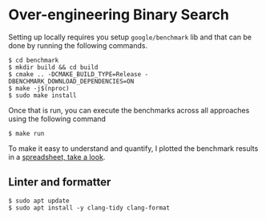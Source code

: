Over-engineering Binary Search
===

Setting up locally requires you setup `google/benchmark` lib
and that can be done by running the following commands.

```
$ cd benchmark
$ mkdir build && cd build
$ cmake .. -DCMAKE_BUILD_TYPE=Release -DBENCHMARK_DOWNLOAD_DEPENDENCIES=ON
$ make -j$(nproc)
$ sudo make install
```

Once that is run, you can execute the benchmarks across
all approaches using the following command

```
$ make run
```

To make it easy to understand and quantify, I plotted the benchmark
results in a [spreadsheet, take a look](https://docs.google.com/spreadsheets/d/1pczvPGXTjOK7_3qYwfVa0U5XakAdoixIo6IFXQ42oPc/edit?usp=sharing).

## Linter and formatter

```
$ sudo apt update
$ sudo apt install -y clang-tidy clang-format
```
